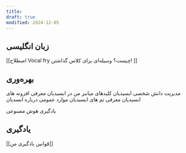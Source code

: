 ```yaml
---
title: 
draft: true
modified: 2024-12-05
---
```

## زبان انگلیسی
[[اصطلاح Vocal fry چیست؟ وسیله‌ای برای کلاس گذاشتن! ]]
## بهره‌وری
مدیریت دانش شخصی
ابسیدیان
	کلیدهای میانبر من در ابسیدیان
	معرفی افزونه های ابسیدیان
	معرفی تم های ابسیدیان
	موارد عمومی درباره ابسدیان

یادگیری 
هوش مصنوعی  
## یادگیری
[[قوانین یادگیری من]]
